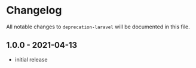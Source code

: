 # Changelog

All notable changes to `deprecation-laravel` will be documented in this file.

## 1.0.0 - 2021-04-13

- initial release
